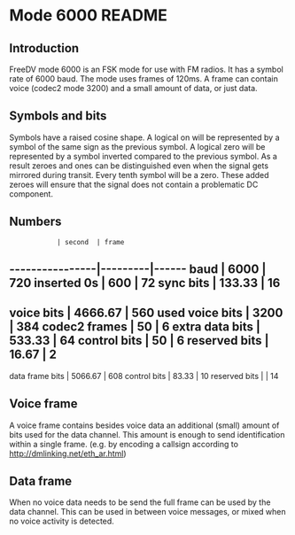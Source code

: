 # Mode 6000 README

## Introduction

FreeDV mode 6000 is an FSK mode for use with FM radios.
It has a symbol rate of 6000 baud.
The mode uses frames of 120ms.
A frame can contain voice (codec2 mode 3200) and a small amount of data, or just data.


## Symbols and bits

Symbols have a raised cosine shape.
A logical on will be represented by a symbol of the same sign as the previous symbol.
A logical zero will be represented by a symbol inverted compared to the previous symbol.
As a result zeroes and ones can be distinguished even when the signal gets mirrored during transit.
Every tenth symbol will be a zero.
These added zeroes will ensure that the signal does not contain a problematic DC component.


## Numbers

                | second  | frame
----------------|---------|------
baud            | 6000    | 720
inserted 0s     |  600    |  72
sync bits       |  133.33 |  16
---------------------------------
voice bits      | 4666.67 | 560
used voice bits | 3200    | 384
codec2 frames   |   50    |   6
extra data bits |  533.33 |  64
control bits    |   50    |   6
reserved bits   |   16.67 |   2
---------------------------------
data frame bits | 5066.67 | 608
control bits    |   83.33 |  10
reserved bits   |         |  14


## Voice frame

A voice frame contains besides voice data an additional (small) amount of bits used for the data channel.
This amount is enough to send identification within a single frame.
(e.g. by encoding a callsign according to http://dmlinking.net/eth_ar.html)


## Data frame

When no voice data needs to be send the full frame can be used by the data channel.
This can be used in between voice messages, or mixed when no voice activity is detected.

